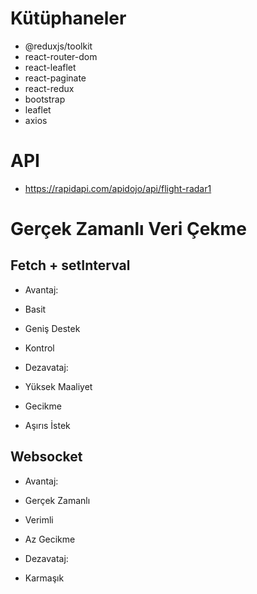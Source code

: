 # Kütüphaneler

- @reduxjs/toolkit
- react-router-dom
- react-leaflet
- react-paginate
- react-redux
- bootstrap
- leaflet
- axios

# API

- https://rapidapi.com/apidojo/api/flight-radar1

# Gerçek Zamanlı Veri Çekme

## Fetch + setInterval

- Avantaj:
- Basit
- Geniş Destek
- Kontrol

- Dezavataj:
- Yüksek Maaliyet
- Gecikme
- Aşırıs İstek

## Websocket

- Avantaj:
- Gerçek Zamanlı
- Verimli
- Az Gecikme

- Dezavataj:
- Karmaşık